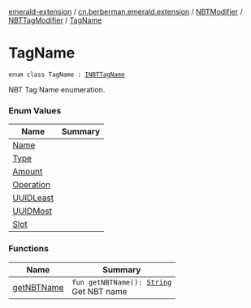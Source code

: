 [emerald-extension](../../../../index.md) / [cn.berberman.emerald.extension](../../../index.md) / [NBTModifier](../../index.md) / [NBTTagModifier](../index.md) / [TagName](.)

# TagName

`enum class TagName : `[`INBTTagName`](../-i-n-b-t-tag-name/index.md)

NBT Tag Name enumeration.

### Enum Values

| Name | Summary |
|---|---|
| [Name](-name.md) |  |
| [Type](-type.md) |  |
| [Amount](-amount.md) |  |
| [Operation](-operation.md) |  |
| [UUIDLeast](-u-u-i-d-least.md) |  |
| [UUIDMost](-u-u-i-d-most.md) |  |
| [Slot](-slot.md) |  |

### Functions

| Name | Summary |
|---|---|
| [getNBTName](get-n-b-t-name.md) | `fun getNBTName(): `[`String`](https://kotlinlang.org/api/latest/jvm/stdlib/kotlin/-string/index.html)<br>Get NBT name |
